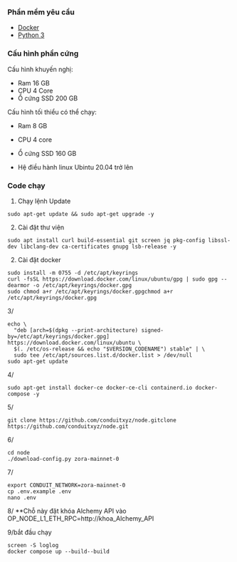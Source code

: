### Phần mềm yêu cầu

- [Docker](https://docs.docker.com/desktop/)
- [Python 3](https://www.python.org/downloads/)

### Cấu hình phần cứng

Cấu hình khuyến nghị:
- Ram 16 GB
- CPU 4 Core
- Ổ cứng SSD 200 GB
  
Cấu hình tối thiểu có thể chạy:
- Ram 8 GB
- CPU 4 core
- Ổ cứng SSD 160 GB

- Hệ điều hành linux Ubintu 20.04 trở lên

### Code chạy

1. Chạy lệnh Update

```
sudo apt-get update && sudo apt-get upgrade -y
```

2. Cài đặt thư viện
```
sudo apt install curl build-essential git screen jq pkg-config libssl-dev libclang-dev ca-certificates gnupg lsb-release -y
```

2. Cài đặt docker

```
sudo install -m 0755 -d /etc/apt/keyrings
curl -fsSL https://download.docker.com/linux/ubuntu/gpg | sudo gpg --dearmor -o /etc/apt/keyrings/docker.gpg
sudo chmod a+r /etc/apt/keyrings/docker.gpgchmod a+r /etc/apt/keyrings/docker.gpg
```

3/

```
echo \
  "deb [arch=$(dpkg --print-architecture) signed-by=/etc/apt/keyrings/docker.gpg] https://download.docker.com/linux/ubuntu \
  $(. /etc/os-release && echo "$VERSION_CODENAME") stable" | \
  sudo tee /etc/apt/sources.list.d/docker.list > /dev/null
sudo apt-get update
```
4/

```
sudo apt-get install docker-ce docker-ce-cli containerd.io docker-compose -y
```

5/

```
git clone https://github.com/conduitxyz/node.gitclone https://github.com/conduitxyz/node.git
```

6/

```
cd node
./download-config.py zora-mainnet-0
```

7/

```
export CONDUIT_NETWORK=zora-mainnet-0
cp .env.example .env
nano .env
```

8/ 
**Chỗ này đặt khóa Alchemy API vào
OP_NODE_L1_ETH_RPC=http://khoa_Alchemy_API

9/bắt đầu chạy

```
screen -S loglog
docker compose up --build--build
```


